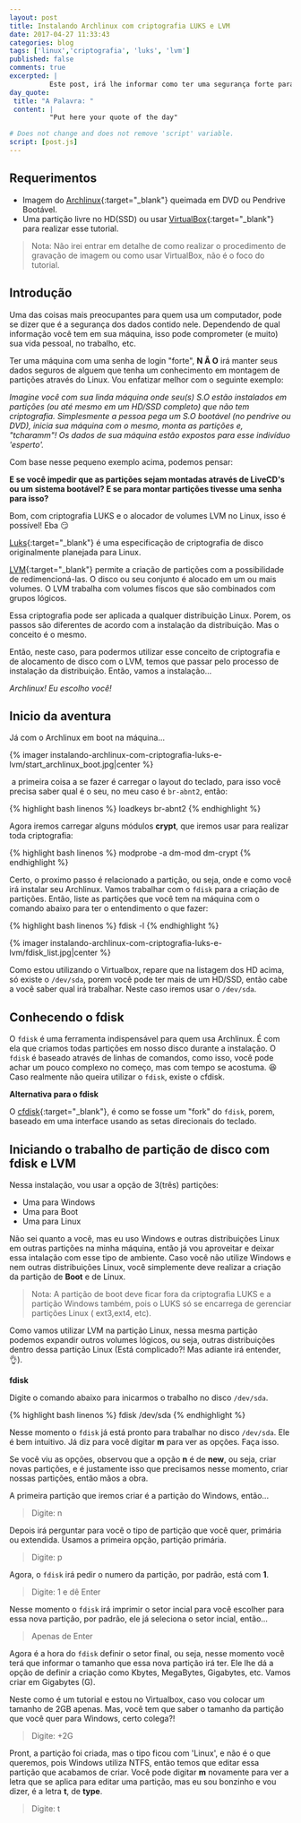 ```yaml
---
layout: post
title: Instalando Archlinux com criptografia LUKS e LVM
date: 2017-04-27 11:33:43
categories: blog
tags: ['linux','criptografia', 'luks', 'lvm']
published: false
comments: true
excerpted: |
          Este post, irá lhe informar como ter uma segurança forte para proteção do seu S.O Arch Linux. Iae, quer estar protegido?!
day_quote:
 title: "A Palavra: "
 content: |
          "Put here your quote of the day"

# Does not change and does not remove 'script' variable.
script: [post.js]
---
```


## Requerimentos

* Imagem do [Archlinux](https://www.archlinux.org/download/){:target="_blank"} queimada em DVD ou Pendrive Bootável.
* Uma partição livre no HD(SSD) ou usar [VirtualBox](https://wiki.archlinux.org/index.php/VirtualBox){:target="_blank"} para realizar esse tutorial.

> Nota: Não irei entrar em detalhe de como realizar o procedimento de gravação
> de imagem ou como usar VirtualBox, não é o foco do tutorial.

## Introdução

Uma das coisas mais preocupantes para quem usa um computador, pode se dizer que é a segurança dos dados contido nele. Dependendo de qual informação você tem em sua máquina, isso pode comprometer (e muito) sua vida pessoal, no trabalho, etc. 

Ter uma máquina com uma senha de login "forte", **N Ã O** irá manter seus dados seguros de alguem que tenha um conhecimento em montagem de partições através do Linux. Vou enfatizar melhor com o seguinte exemplo:

*Imagine você com sua linda máquina onde seu(s) S.O estão instalados em partições (ou até mesmo em um HD/SSD completo) que não tem criptografia. Simplesmente a pessoa pega um S.O bootável (no pendrive ou DVD), inicia sua máquina com o mesmo, monta as partições e, "tcharamm"! Os dados de sua máquina estão expostos para esse indivíduo 'esperto'.*

Com base nesse pequeno exemplo acima, podemos pensar: 

**E se você impedir que as partições sejam montadas através de LiveCD's ou um sistema bootável? E se para montar partições tivesse uma senha para isso?**

Bom, com criptografia LUKS e o alocador de volumes LVM no Linux, isso é possível! Eba :smirk:

[Luks](https://en.wikipedia.org/wiki/Linux_Unified_Key_Setup){:target="_blank"} é uma especificação de criptografia de disco originalmente planejada para Linux. 

[LVM](http://web.mit.edu/rhel-doc/3/rhel-sag-pt_br-3/ch-lvm-intro.html){:target="_blank"} permite a criação de partições com a possibilidade de redimencioná-las. O disco ou seu conjunto é alocado em um ou mais volumes. O LVM trabalha com volumes físcos que são combinados com grupos lógicos.

Essa criptografia pode ser aplicada a qualquer distribuição Linux. Porem, os passos são diferentes de acordo com a instalação da distribuição. Mas o conceito é o mesmo.

Então, neste caso, para podermos utilizar esse conceito de criptografia e de alocamento de disco com o LVM, temos que passar pelo processo de instalação da distribuição. Então, vamos a instalação...

 *Archlinux! Eu escolho você!*

## Inicio da aventura

Já com o Archlinux em boot na máquina...

{% imager instalando-archlinux-com-criptografia-luks-e-lvm/start_archlinux_boot.jpg|center %}    

&nbsp;a primeira coisa a se fazer é carregar o layout do teclado, para isso você precisa saber qual é o seu, no meu caso é `br-abnt2`, então:

{% highlight bash linenos %}
loadkeys br-abnt2
{% endhighlight %}

Agora iremos carregar alguns módulos **crypt**, que iremos usar para realizar toda criptografia:

{% highlight bash linenos %}
modprobe -a dm-mod dm-crypt
{% endhighlight %}

Certo, o proximo passo é relacionado a partição, ou seja, onde e como você irá instalar seu Archlinux. Vamos trabalhar com o `fdisk` para a criação de partições. Então, liste as partições que você tem na máquina com o comando abaixo para ter o entendimento o que fazer:

{% highlight bash linenos %}
fdisk -l
{% endhighlight %}

{% imager instalando-archlinux-com-criptografia-luks-e-lvm/fdisk_list.jpg|center %} 

Como estou utilizando o Virtualbox, repare que na listagem dos HD acima, só existe o `/dev/sda`, porem você pode ter mais de um HD/SSD, então cabe a você saber qual irá trabalhar. Neste caso iremos usar o `/dev/sda`.

## Conhecendo o fdisk

O `fdisk` é uma ferramenta indispensável para quem usa Archlinux. É com ela que criamos todas partições em nosso disco durante a instalação. O `fdisk` é baseado através de linhas de comandos, como isso, você pode achar um pouco complexo no começo, mas com tempo se acostuma. :laughing: Caso realmente não queira utilizar o `fdisk`, existe o cfdisk. 

**Alternativa para o fdisk**

O [cfdisk](https://en.wikipedia.org/wiki/Cfdisk){:target="_blank"}, é como se fosse um "fork" do `fdisk`, porem, baseado em uma interface usando as setas direcionais do teclado.

## Iniciando o trabalho de partição de disco com fdisk e LVM

Nessa instalação, vou usar a opção de 3(três) partições:

* Uma para Windows
* Uma para Boot
* Uma para Linux

Não sei quanto a você, mas eu uso Windows e outras distribuições Linux em outras partições na minha máquina, então já vou aproveitar e deixar essa intalação com esse tipo de ambiente. Caso você não utilize Windows e nem outras distribuições Linux, você simplemente deve realizar a criação da partição de **Boot** e de Linux.

> Nota: A partição de boot deve ficar fora da criptografia LUKS e a partição 
> Windows também, pois o LUKS só se encarrega de gerenciar partições Linux (
> ext3,ext4, etc).

Como vamos utilizar LVM na partição Linux, nessa mesma partição podemos expandir outros volumes lógicos, ou seja, outras distribuições dentro dessa partição Linux (Está complicado?! Mas adiante irá entender, :ok_hand:).

**fdisk**

Digite o comando abaixo para inicarmos o trabalho no disco `/dev/sda`.

{% highlight bash linenos %}
fdisk /dev/sda
{% endhighlight %}

Nesse momento o `fdisk` já está pronto para trabalhar no disco `/dev/sda`. Ele é bem intuitivo. Já diz para você digitar **m** para ver as opções. Faça isso.

Se você viu as opções, observou que a opção **n** é de **new**, ou seja, criar novas partições, e é justamente isso que precisamos nesse momento, criar nossas partições, então mãos a obra.

A primeira partição que iremos criar é a partição do Windows, então...

> Digite: n

Depois irá perguntar para você o tipo de partição que você quer, primária ou extendida. Usamos a primeira opção, partição primária.

> Digite: p


Agora, o `fdisk` irá pedir o numero da partição, por padrão, está com **1**.

> Digite: 1 e dê Enter

Nesse momento o `fdisk` irá imprimir o setor incial para você escolher para essa nova partição, por padrão, ele já seleciona o setor incial, então...

> Apenas de Enter

Agora é a hora do `fdisk` definir o setor final, ou seja, nesse momento você terá que informar o tamanho que essa nova partição irá ter. Ele lhe dá a opção de definir a criação como Kbytes, MegaBytes, Gigabytes, etc. Vamos criar em Gigabytes (G). 

Neste como é um tutorial e estou no Virtualbox, caso vou colocar um tamanho de 2GB apenas. Mas, você tem que saber o tamanho da partição que você quer para Windows, certo colega?!

> Digite: +2G

Pront, a partição foi criada, mas o tipo ficou com 'Linux', e não é o que queremos, pois Windows utiliza NTFS, então temos que editar essa partição que acabamos de criar. Você pode digitar **m** novamente para ver a letra que se aplica para editar uma partição, mas eu sou bonzinho e vou dizer, é a letra **t**, de **type**.

> Digite: t